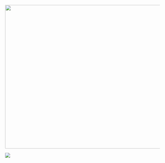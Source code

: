 <p align="center"><img width="1024" height="468" src="https://user-images.githubusercontent.com/22344498/190833731-354cce04-c310-45ae-b411-bbf7ab17b51d.gif"/>

![](https://komarev.com/ghpvc/?username=ucwong&&style=flat-square&label=VIEWS)
